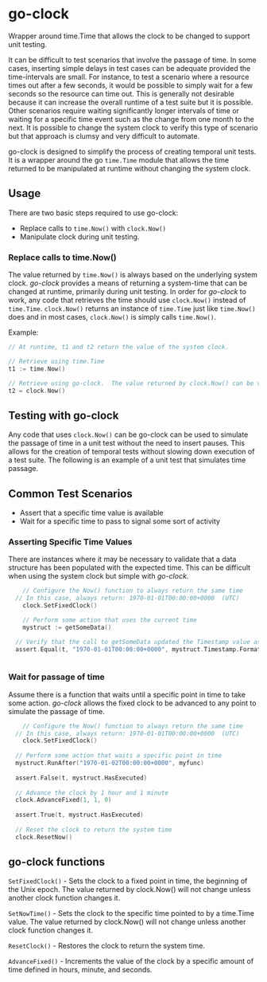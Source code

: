 # go-clock

Wrapper around time.Time that allows the clock to be changed to support unit testing.

It can be difficult to test scenarios that involve the passage of time.  In some cases, inserting simple delays in test cases can be adequate provided the time-intervals are small.  For instance, to test a scenario where a resource times out after a few seconds, it would be possible to simply wait for a few seconds so the resource can time out.  This is generally not desirable because it can increase the overall runtime of a test suite but it is possible.  Other scenarios require waiting significantly longer intervals of time or waiting for a specific time event such as the change from one month to the next.  It is possible to change the system clock to verify this type of scenario but that approach is clumsy and very difficult to automate.  

go-clock is designed to simplify the process of creating temporal unit tests.  It is a wrapper around the go `time.Time` module that allows the time returned to be manipulated at runtime without changing the system clock.  

## Usage
There are two basic steps required to use go-clock:

* Replace calls to `time.Now()` with `clock.Now()`
* Manipulate clock during unit testing.

### Replace calls to time.Now()
The value returned by `time.Now()` is always based on the underlying system clock.  *go-clock* provides a means of returning a system-time that can be changed at runtime, primarily during unit testing.  In order for *go-clock* to work, any code that retrieves the time should use `clock.Now()` instead of `time.Time`.  `clock.Now()` returns an instance of `time.Time` just like `time.Now()` does and in most cases, `clock.Now()` is simply calls `time.Now()`.

Example:

```go
// At runtime, t1 and t2 return the value of the system clock.

// Retrieve using time.Time
t1 := time.Now()

// Retrieve using go-clock.  The value returned by clock.Now() can be varied during unit tests without changing the system clock.
t2 = clock.Now()
```

## Testing with go-clock
Any code that uses `clock.Now()` can be 
go-clock can be used to simulate the passage of time in a unit test without the need to insert pauses.  This allows for the creation of temporal tests without slowing down execution of a test suite.  The following is an example of a unit test that simulates time passage.

Common Test Scenarios
---
* Assert that a specific time value is available
* Wait for a specific time to pass to signal some sort of activity

### Asserting Specific Time Values
There are instances where it may be necessary to validate that a data structure has been populated with the expected time.  This can be difficult when using the system clock but simple with *go-clock*.

```go
	// Configure the Now() function to always return the same time
  // In this case, always return: 1970-01-01T00:00:00+0000  (UTC)
	clock.SetFixedClock()

	// Perform some action that uses the current time
	mystruct := getSomeData()

  // Verify that the call to getSomeData updated the Timestamp value as expected
  assert.Equal(t, "1970-01-01T00:00:00+0000", mystruct.Timestamp.Format(time.RFC3339))
  
```

### Wait for passage of time
Assume there is a function that waits until a specific point in time to take some action.  *go-clock* allows the fixed clock to be advanced to any point to simulate the passage of time.

```go
	// Configure the Now() function to always return the same time
  // In this case, always return: 1970-01-01T00:00:00+0000  (UTC)
	clock.SetFixedClock()
  
  // Perform some action that waits a specific point in time
  mystruct.RunAfter("1970-01-02T00:00:00+0000", myfunc) 
  
  assert.False(t, mystruct.HasExecuted)
  
  // Advance the clock by 1 hour and 1 minute
  clock.AdvanceFixed(1, 1, 0)
  
  assert.True(t, mystruct.HasExecuted)
  
  // Reset the clock to return the system time
  clock.ResetNow()
```

## go-clock functions

`SetFixedClock()` - Sets the clock to a fixed point in time, the beginning of the Unix epoch.  The value returned by clock.Now() will not change unless another clock function changes it.

`SetNowTime()` - Sets the clock to the specific time pointed to by a time.Time value. The value returned by clock.Now() will not change unless another clock function changes it.

`ResetClock()` - Restores the clock to return the system time.

`AdvanceFixed()` - Increments the value of the clock by a specific amount of time defined in hours, minute, and seconds.

